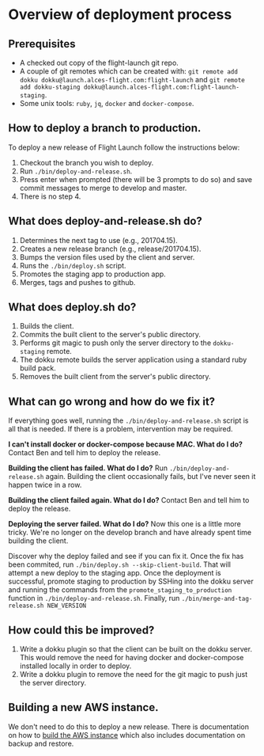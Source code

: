 # Overview of deployment process

## Prerequisites

 - A checked out copy of the flight-launch git repo.
 - A couple of git remotes which can be created with:  `git remote add dokku
   dokku@launch.alces-flight.com:flight-launch` and `git remote add
   dokku-staging dokku@launch.alces-flight.com:flight-launch-staging`.
 - Some unix tools: `ruby`, `jq`, `docker` and `docker-compose`.

## How to deploy a branch to production.

To deploy a new release of Flight Launch follow the instructions below:

 1. Checkout the branch you wish to deploy.
 2. Run `./bin/deploy-and-release.sh`.
 3. Press enter when prompted (there will be 3 prompts to do so) and save
    commit messages to merge to develop and master.
 4. There is no step 4.

## What does deploy-and-release.sh do?

 1. Determines the next tag to use (e.g., 201704.15).
 2. Creates a new release branch (e.g., release/201704.15).
 3. Bumps the version files used by the client and server.
 4. Runs the `./bin/deploy.sh` script.
 5. Promotes the staging app to production app.
 6. Merges, tags and pushes to github.

## What does deploy.sh do?

 1. Builds the client.
 2. Commits the built client to the server's public directory.
 3. Performs git magic to push only the server directory to the
    `dokku-staging` remote.
 4. The dokku remote builds the server application using a standard ruby build
    pack.
 5. Removes the built client from the server's public directory.

## What can go wrong and how do we fix it?

If everything goes well, running the `./bin/deploy-and-release.sh` script is
all that is needed.  If there is a problem, intervention may be required.

**I can't install docker or docker-compose because MAC. What do I do?**
Contact Ben and tell him to deploy the release.

**Building the client has failed.  What do I do?**  Run
`./bin/deploy-and-release.sh` again.  Building the client occasionally fails,
but I've never seen it happen twice in a row.

**Building the client failed again.  What do I do?**  Contact Ben and tell him
to deploy the release.

**Deploying the server failed.  What do I do?**  Now this one is a little more
tricky.  We're no longer on the develop branch and have already spent time
building the client.

Discover why the deploy failed and see if you can fix it.  Once the
fix has been commited, run `./bin/deploy.sh --skip-client-build`.  That will
attempt a new deploy to the staging app.  Once the deployment is successful,
promote staging to production by SSHing into the dokku server and running the
commands from the `promote_staging_to_production` function in
`./bin/deploy-and-release.sh`.  Finally, run `./bin/merge-and-tag-release.sh
NEW_VERSION` 

## How could this be improved?

 1. Write a dokku plugin so that the client can be built on the dokku server.
    This would remove the need for having docker and docker-compose installed
    locally in order to deploy.
 2. Write a dokku plugin to remove the need for the git magic to push just the
    server directory.


## Building a new AWS instance.

We don't need to do this to deploy a new release.  There is documentation on
how to [build the AWS instance](./build-aws-instance.md) which also includes
documentation on backup and restore.
